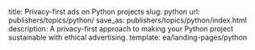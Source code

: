 title: Privacy-first ads on Python projects
slug: python
url: publishers/topics/python/
save_as: publishers/topics/python/index.html
description: A privacy-first approach to making your Python project sustainable with ethical advertising. 
template: ea/landing-pages/python
